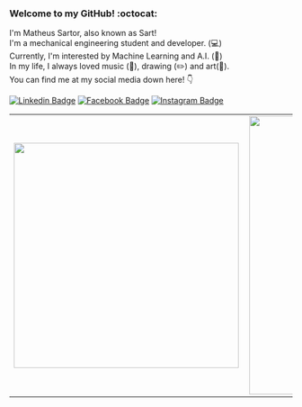 ### **Welcome to my GitHub! :octocat:**  
 I'm Matheus Sartor, also known as Sart!  
 I'm a mechanical engineering student and developer. (:computer:)  
 Currently, I'm interested by Machine Learning and A.I. (:robot:)  
 In my life, I always loved music (:guitar:), drawing (:pencil2:) and art(:art:).     
 You can find me at my social media down here! :point_down:
 
[![Linkedin Badge](https://img.shields.io/badge/-LinkedIn-blue?style=flat&logo=Linkedin&logoColor=white&link=https://www.linkedin.com/in/matheus-sartor/)](https://www.linkedin.com/in/matheus-sartor/)
[![Facebook Badge](https://img.shields.io/badge/-Facebook-informational?style=flat&logo=Facebook&logoColor=white&link=https://www.facebook.com/matheuslira95/)](https://www.facebook.com/matheuslira95/)
[![Instagram Badge](https://img.shields.io/badge/-Instagram-red?style=flat&logo=Instagram&logoColor=white&link=https://www.instagram.com/sartmatheus/)](https://www.instagram.com/sartmatheus/)
<table>
 <td><img width="400px" align="left" src="https://github-readme-stats.vercel.app/api/top-langs/?username=Devsart&hide=html&layout=compact&theme=light" /></td>
 <td><img width="495px" align="left" src="https://github-readme-stats.vercel.app/api?username=Devsart&theme=light" /></td>
</table>
<!--
**Devsart/Devsart** is a ✨ _special_ ✨ repository because its `README.md` (this file) appears on your GitHub profile.

Here are some ideas to get you started:

- 🔭 I’m currently working on ...
- 🌱 I’m currently learning ...
- 👯 I’m looking to collaborate on ...
- 🤔 I’m looking for help with ...
- 💬 Ask me about ...
- 📫 How to reach me: ...
- 😄 Pronouns: ...
- ⚡ Fun fact: ...
-->

